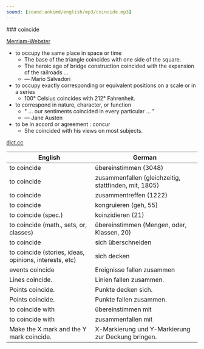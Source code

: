 ```yaml
---
sound: [sound:ankimd/english/mp3/coincide.mp3]
---
```


\### coincide

[Merriam-Webster](https://www.merriam-webster.com/dictionary/coincide)

- to occupy the same place in space or time
    - The base of the triangle coincides with one side of the square.
    - The heroic age of bridge construction coincided with the expansion of the railroads …
    - — Mario Salvadori
- to occupy exactly corresponding or equivalent positions on a scale or in a series
    - 100° Celsius coincides with 212° Fahrenheit.
- to correspond in nature, character, or function
    - " … our sentiments coincided in every particular … "
    - — Jane Austen
- to be in accord or agreement : concur
    - She coincided with his views on most subjects.

[dict.cc](https://www.dict.cc/coincide)

| English        | German       |
| -------------- | ------------ |
| to coincide | übereinstimmen (3048) |
| to coincide | zusammenfallen (gleichzeitig, stattfinden, mit, 1805) |
| to coincide | zusammentreffen (1222) |
| to coincide | kongruieren (geh, 55) |
| to coincide (spec.) | koinzidieren (21) |
| to coincide (math., sets, or, classes) | übereinstimmen (Mengen, oder, Klassen, 20) |
| to coincide | sich überschneiden |
| to coincide (stories, ideas, opinions, interests, etc) | sich decken |
| events coincide | Ereignisse fallen zusammen |
| Lines coincide. | Linien fallen zusammen. |
| Points coincide. | Punkte decken sich. |
| Points coincide. | Punkte fallen zusammen. |
| to coincide with | übereinstimmen mit |
| to coincide with | zusammenfallen mit |
| Make the X mark and the Y mark coincide. | X-Markierung und Y-Markierung zur Deckung bringen. |
